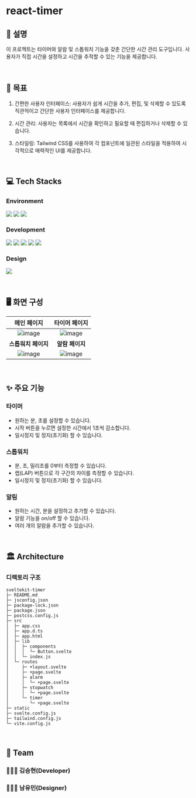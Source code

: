 # react-timer

## 💬 설명

이 프로젝트는 타이머와 알람 및 스톱워치 기능을 갖춘 간단한 시간 관리 도구입니다. 사용자가 직접 시간을 설정하고 시간을 추적할 수 있는 기능을 제공합니다.

&nbsp;

## 🎯 목표

1. 간편한 사용자 인터페이스: 사용자가 쉽게 시간을 추가, 편집, 및 삭제할 수 있도록 직관적이고 간단한 사용자 인터페이스를 제공합니다.

2. 시간 관리: 사용자는 목록에서 시간을 확인하고 필요할 때 편집하거나 삭제할 수 있습니다.

5. 스타일링: Tailwind CSS를 사용하여 각 컴포넌트에 일관된 스타일을 적용하여 시각적으로 매력적인 UI를 제공합니다.

&nbsp;

## 💻 Tech Stacks

### Environment

<img src="https://img.shields.io/badge/git-F05032?style=for-the-badge&logo=git&logoColor=white"> <img src="https://img.shields.io/badge/github-181717?style=for-the-badge&logo=github&logoColor=white"> <img src="https://img.shields.io/badge/visualstudiocode-007ACC?style=for-the-badge&logo=visualstudiocode&logoColor=white">

### Development

<img src="https://img.shields.io/badge/css3-1572B6?style=for-the-badge&logo=css3&logoColor=white"> <img src="https://img.shields.io/badge/javascript-F7DF1E?style=for-the-badge&logo=javascript&logoColor=white"> <img src="https://img.shields.io/badge/svelte-FF3E00?style=for-the-badge&logo=svelte&logoColor=white"> <img src="https://img.shields.io/badge/svelte kit-FF3E00?style=for-the-badge&logo=svelte&logoColor=8D8D93">  <img src="https://img.shields.io/badge/tailwindcss-06B6D4?style=for-the-badge&logo=tailwindcss&logoColor=white">

### Design

<img src="https://img.shields.io/badge/figma-F24E1E?style=for-the-badge&logo=figma&logoColor=white">

&nbsp;

## 🖥️ 화면 구성

| 메인 페이지 | 타이머 페이지 |
|:-----------:|:-------------:|
| ![image](https://github.com/kmseunh/react-memo/assets/105186724/3beb2967-b684-4499-9db1-347d1eb8ff5f)| ![image](https://github.com/kmseunh/react-memo/assets/105186724/6c3d1afe-d6b3-4009-80fb-f21ef17240d6)|
| **스톱워치 페이지** | **알람 페이지** |
| ![image](https://github.com/kmseunh/react-memo/assets/105186724/7b872fc6-555a-4381-8a00-c0defd925f6e)| ![image](https://github.com/kmseunh/react-memo/assets/105186724/7296192c-4231-4c27-8803-e6d13a745f43)|

&nbsp;

## ✨ 주요 기능

### 타이머

- 원하는 분, 초를 설정할 수 있습니다.
- 시작 버튼을 누르면 설정한 시간에서 1초씩 감소합니다.
- 일시정지 및 정지(초기화) 할 수 있습니다.

### 스톱워치

- 분, 초, 밀리초를 0부터 측정할 수 있습니다.
- 랩(LAP) 버튼으로 각 구간의 차이를 측정할 수 있습니다.
- 일시정지 및 정지(초기화) 할 수 있습니다.

### 알림

- 원하는 시간, 분을 설정하고 추가할 수 있습니다.
- 알람 기능을 on/off 할 수 있습니다.
- 여러 개의 알람을 추가할 수 있습니다.

&nbsp;

## 🏛️ Architecture

### 디렉토리 구조

```
sveltekit-timer
├─ README.md
├─ jsconfig.json
├─ package-lock.json
├─ package.json
├─ postcss.config.js
├─ src
│  ├─ app.css
│  ├─ app.d.ts
│  ├─ app.html
│  ├─ lib
│  │  ├─ components
│  │  │  └─ Button.svelte
│  │  └─ index.js
│  └─ routes
│     ├─ +layout.svelte
│     ├─ +page.svelte
│     ├─ alarm
│     │  └─ +page.svelte
│     ├─ stopwatch
│     │  └─ +page.svelte
│     └─ timer
│        └─ +page.svelte
├─ static
├─ svelte.config.js
├─ tailwind.config.js
└─ vite.config.js
```

&nbsp;

## 👥 Team

### 🧑🏻‍💻 김승현(Developer)

### 👩🏻‍💻 남유민(Designer)
